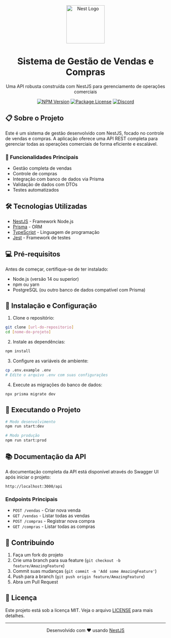 <div align="center">
  <a href="http://nestjs.com/" target="blank">
    <img src="https://nestjs.com/img/logo-small.svg" width="120" alt="Nest Logo" />
  </a>

  <h1>Sistema de Gestão de Vendas e Compras</h1>
  <p>Uma API robusta construída com NestJS para gerenciamento de operações comerciais</p>

  <p>
    <a href="https://www.npmjs.com/~nestjscore" target="_blank"><img src="https://img.shields.io/npm/v/@nestjs/core.svg" alt="NPM Version" /></a>
    <a href="https://www.npmjs.com/~nestjscore" target="_blank"><img src="https://img.shields.io/npm/l/@nestjs/core.svg" alt="Package License" /></a>
    <a href="https://discord.gg/G7Qnnhy" target="_blank"><img src="https://img.shields.io/badge/discord-online-brightgreen.svg" alt="Discord"/></a>
  </p>
</div>

## 📋 Sobre o Projeto

Este é um sistema de gestão desenvolvido com NestJS, focado no controle de vendas e compras. A aplicação oferece uma API REST completa para gerenciar todas as operações comerciais de forma eficiente e escalável.

### 🚀 Funcionalidades Principais

- Gestão completa de vendas
- Controle de compras
- Integração com banco de dados via Prisma
- Validação de dados com DTOs
- Testes automatizados

## 🛠️ Tecnologias Utilizadas

- [NestJS](https://nestjs.com/) - Framework Node.js
- [Prisma](https://www.prisma.io/) - ORM
- [TypeScript](https://www.typescriptlang.org/) - Linguagem de programação
- [Jest](https://jestjs.io/) - Framework de testes

## 💻 Pré-requisitos

Antes de começar, certifique-se de ter instalado:

- Node.js (versão 14 ou superior)
- npm ou yarn
- PostgreSQL (ou outro banco de dados compatível com Prisma)

## 🚀 Instalação e Configuração

1. Clone o repositório:
```bash
git clone [url-do-repositorio]
cd [nome-do-projeto]
```

2. Instale as dependências:
```bash
npm install
```

3. Configure as variáveis de ambiente:
```bash
cp .env.example .env
# Edite o arquivo .env com suas configurações
```

4. Execute as migrações do banco de dados:
```bash
npx prisma migrate dev
```

## 🎯 Executando o Projeto

```bash
# Modo desenvolvimento
npm run start:dev

# Modo produção
npm run start:prod
```


## 📚 Documentação da API

A documentação completa da API está disponível através do Swagger UI após iniciar o projeto:

```
http://localhost:3000/api
```

### Endpoints Principais

- `POST /vendas` - Criar nova venda
- `GET /vendas` - Listar todas as vendas
- `POST /compras` - Registrar nova compra
- `GET /compras` - Listar todas as compras

## 🤝 Contribuindo

1. Faça um fork do projeto
2. Crie uma branch para sua feature (`git checkout -b feature/AmazingFeature`)
3. Commit suas mudanças (`git commit -m 'Add some AmazingFeature'`)
4. Push para a branch (`git push origin feature/AmazingFeature`)
5. Abra um Pull Request

## 📝 Licença

Este projeto está sob a licença MIT. Veja o arquivo [LICENSE](LICENSE) para mais detalhes.



---

<p align="center">
  Desenvolvido com ❤️ usando <a href="https://nestjs.com/" target="_blank">NestJS</a>
</p>
